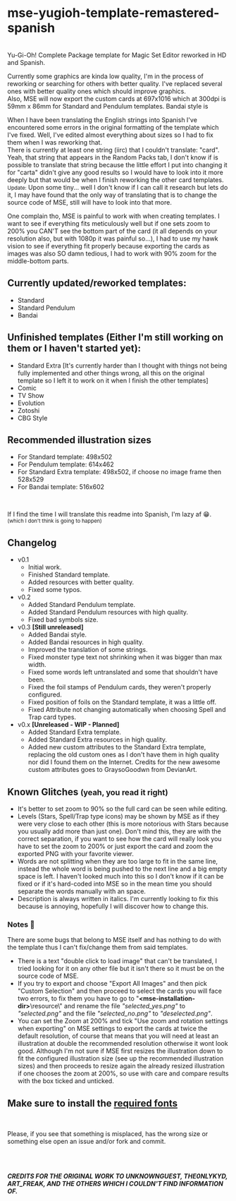 ﻿# mse-yugioh-template-remastered-spanish
<br>
Yu-Gi-Oh! Complete Package template for Magic Set Editor reworked in HD and Spanish.

Currently some graphics are kinda low quality, I'm in the process of reworking or searching for others with better quality. I've replaced several ones with better quality ones which should improve graphics.  
Also, MSE will now export the custom cards at 697x1016 which at 300dpi is 59mm x 86mm for Standard and Pendulum templates. Bandai style is 

When I have been translating the English strings into Spanish I've encountered some errors in the original formatting of the template which I've fixed. Well, I've edited almost everything about sizes so I had to fix them when I was reworking that.  
There is currently at least one string (iirc) that I couldn't translate: "card".  
Yeah, that string that appears in the Random Packs tab, I don't know if is possible to translate that string because the little effort I put into changing it for "carta" didn't give any good results so I would have to look into it more deeply but that would be when I finish reworking the other card templates.  
<small>Update:</small> Upon some tiny... well I don't know if I can call it research but lets do it, I may have found that the only way of translating that is to change the source code of MSE, still will have to look into that more.

One complain tho, MSE is painful to work with when creating templates. I want to see if everything fits meticulously well but if one sets zoom to 200% you CAN'T see the bottom part of the card (it all depends on your resolution also, but with 1080p it was painful so...), I had to use my hawk vision to see if everything fit properly because exporting the cards as images was also SO damn tedious, I had to work with 90% zoom for the middle-bottom parts.

## Currently updated/reworked templates:

- Standard
- Standard Pendulum
- Bandai

## Unfinished templates (Either I'm still working on them or I haven't started yet):

- Standard Extra [It's currently harder than I thought with things not being fully implemented and other things wrong, all this on the original template so I left it to work on it when I finish the other templates]
- Comic
- TV Show
- Evolution
- Zotoshi
- CBG Style

## **Recommended** illustration sizes

- For Standard template: 498x502
- For Pendulum template: 614x462
- For Standard Extra template: 498x502, if choose no image frame then 528x529
- For Bandai template: 516x602

<br>

If I find the time I will translate this readme into Spanish, I'm lazy af :grin:.  
<small>(which I don't think is going to happen)</small>

## Changelog

- v0.1  
    - Initial work.
    - Finished Standard template.
    - Added resources with better quality.
    - Fixed some typos.
- v0.2  
    - Added Standard Pendulum template.
    - Added Standard Pendulum resources with high quality.
    - Fixed bad symbols size.
- v0.3 **[Still unreleased]**  
    - Added Bandai style.
    - Added Bandai resources in high quality.
    - Improved the translation of some strings.
    - Fixed monster type text not shrinking when it was bigger than max width.
    - Fixed some words left untranslated and some that shouldn't have been.
    - Fixed the foil stamps of Pendulum cards, they weren't properly configured. 
    - Fixed position of foils on the Standard template, it was a little off.
    - Fixed Attribute not changing automatically when choosing Spell and Trap card types.
- v0.x **[Unreleased - WIP - Planned]**
    - Added Standard Extra template.
    - Added Standard Extra resources in high quality.
    - Added new custom attributes to the Standard Extra template, replacing the old custom ones as I don't have them in high quality nor did I found them on the Internet. Credits for the new awesome custom attributes goes to GraysoGoodwn from DevianArt.


## Known Glitches <small>(yeah, you read it right)</small>

- It's better to set zoom to 90% so the full card can be seen while editing.
- Levels (Stars, Spell/Trap type icons) may be shown by MSE as if they were very close to each other (this is more notorious with Stars because you usually add more than just one). Don't mind this, they are with the correct separation, if you want to see how the card will really look you have to set the zoom to 200% or just export the card and zoom the exported PNG with your favorite viewer.
- Words are not splitting when they are too large to fit in the same line, instead the whole word is being pushed to the next line and a big empty space is left. I haven't looked much into this so I don't know if it can be fixed or if it's hard-coded into MSE so in the mean time you should separate the words manually with an space.
- Description is always written in italics. I'm currently looking to fix this because is annoying, hopefully I will discover how to change this.

### Notes :notebook:

There are some bugs that belong to MSE itself and has nothing to do with the template thus I can't fix/change them from said templates.

- There is a text "double click to load image" that can't be translated, I tried looking for it on any other file but it isn't there so it must be on the source code of MSE.
- If you try to export and choose "Export All Images" and then pick "Custom Selection" and then proceed to select the cards you will face two errors, to fix them you have to go to "**\<mse-installation-dir\>**\\resource\\" and rename the file *"selected\_yes.png"* to *"selected.png"* and the file *"selected_no.png"* to *"deselected.png"*.
- You can set the Zoom at 200% and tick "Use zoom and rotation settings when exporting" on MSE settings to export the cards at twice the default resolution, of course that means that you will need at least an illustration at double the recommended resolution otherwise it wont look good. Although I'm not sure if MSE first resizes the illustration down to fit the configured illustration size (see up the recommended illustration sizes) and then proceeds to resize again the already resized illustration if one chooses the zoom at 200%, so use with care and compare results with the box ticked and unticked.


## Make sure to install the [required fonts](https://github.com/1024mb/mse-yugioh-template-remastered-spanish/tree/master/Fonts)

<br>

Please, if you see that something is misplaced, has the wrong size or something else open an issue and/or fork and commit.

<br>
<br>

<b><i>CREDITS FOR THE ORIGINAL WORK TO UNKNOWNGUEST, THE0NLYKYD, ART_FREAK, AND THE OTHERS WHICH I COULDN'T FIND INFORMATION OF.</i></b>